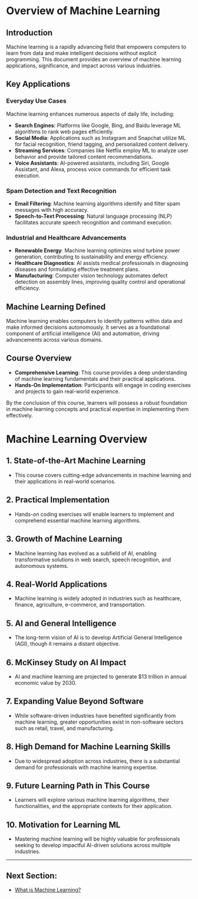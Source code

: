 # Overview of Machine Learning

## Introduction
Machine learning is a rapidly advancing field that empowers computers to learn from data and make intelligent decisions without explicit programming. This document provides an overview of machine learning applications, significance, and impact across various industries.

## Key Applications

### Everyday Use Cases
Machine learning enhances numerous aspects of daily life, including:
- **Search Engines**: Platforms like Google, Bing, and Baidu leverage ML algorithms to rank web pages efficiently.
- **Social Media**: Applications such as Instagram and Snapchat utilize ML for facial recognition, friend tagging, and personalized content delivery.
- **Streaming Services**: Companies like Netflix employ ML to analyze user behavior and provide tailored content recommendations.
- **Voice Assistants**: AI-powered assistants, including Siri, Google Assistant, and Alexa, process voice commands for efficient task execution.

### Spam Detection and Text Recognition
- **Email Filtering**: Machine learning algorithms identify and filter spam messages with high accuracy.
- **Speech-to-Text Processing**: Natural language processing (NLP) facilitates accurate speech recognition and command execution.

### Industrial and Healthcare Advancements
- **Renewable Energy**: Machine learning optimizes wind turbine power generation, contributing to sustainability and energy efficiency.
- **Healthcare Diagnostics**: AI assists medical professionals in diagnosing diseases and formulating effective treatment plans.
- **Manufacturing**: Computer vision technology automates defect detection on assembly lines, improving quality control and operational efficiency.

## Machine Learning Defined
Machine learning enables computers to identify patterns within data and make informed decisions autonomously. It serves as a foundational component of artificial intelligence (AI) and automation, driving advancements across various domains.

## Course Overview
- **Comprehensive Learning**: This course provides a deep understanding of machine learning fundamentals and their practical applications.
- **Hands-On Implementation**: Participants will engage in coding exercises and projects to gain real-world experience.

By the conclusion of this course, learners will possess a robust foundation in machine learning concepts and practical expertise in implementing them effectively.

# Machine Learning Overview

## 1. State-of-the-Art Machine Learning
- This course covers cutting-edge advancements in machine learning and their applications in real-world scenarios.

## 2. Practical Implementation
- Hands-on coding exercises will enable learners to implement and comprehend essential machine learning algorithms.

## 3. Growth of Machine Learning
- Machine learning has evolved as a subfield of AI, enabling transformative solutions in web search, speech recognition, and autonomous systems.

## 4. Real-World Applications
- Machine learning is widely adopted in industries such as healthcare, finance, agriculture, e-commerce, and transportation.

## 5. AI and General Intelligence
- The long-term vision of AI is to develop Artificial General Intelligence (AGI), though it remains a distant objective.

## 6. McKinsey Study on AI Impact
- AI and machine learning are projected to generate $13 trillion in annual economic value by 2030.

## 7. Expanding Value Beyond Software
- While software-driven industries have benefited significantly from machine learning, greater opportunities exist in non-software sectors such as retail, travel, and manufacturing.

## 8. High Demand for Machine Learning Skills
- Due to widespread adoption across industries, there is a substantial demand for professionals with machine learning expertise.

## 9. Future Learning Path in This Course
- Learners will explore various machine learning algorithms, their functionalities, and the appropriate contexts for their application.

## 10. Motivation for Learning ML
- Mastering machine learning will be highly valuable for professionals seeking to develop impactful AI-driven solutions across multiple industries.

---

## Next Section: 
- [What is Machine Learning?](What_is_Machine_Learning.md)

